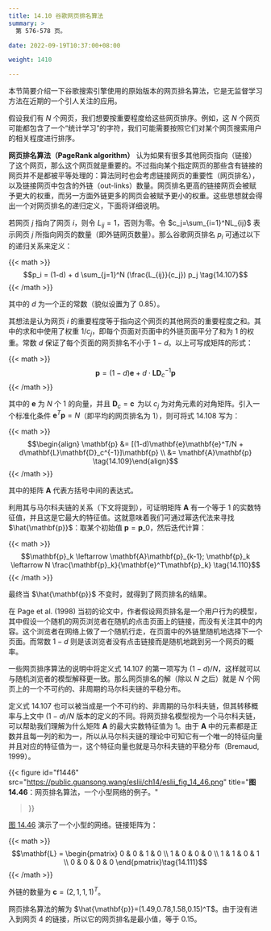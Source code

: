 ```yaml
---
title: 14.10 谷歌网页排名算法
summary: >
  第 576-578 页。

date: 2022-09-19T10:37:00+08:00

weight: 1410

---
```


本节简要介绍一下谷歌搜索引擎使用的原始版本的网页排名算法，它是无监督学习方法在近期的一个引人关注的应用。

假设我们有 $N$ 个网页，我们想要按重要程度给这些网页排序。例如，这 $N$ 个网页可能都包含了一个“统计学习”的字符，我们可能需要按照它们对某个网页搜索用户的相关程度进行排序。

**网页排名算法（PageRank algorithm）** 认为如果有很多其他网页指向（链接）了这个网页，那么这个网页就是重要的。不过指向某个指定网页的那些含有链接的网页并不是都被平等处理的：算法同时也会考虑链接网页的重要性（网页排名），以及链接网页中包含的外链（out-links）数量。网页排名更高的链接网页会被赋予更大的权重，而另一方面外链更多的网页会被赋予更小的权重。这些思想就会得出一个对网页排名的递归定义，下面将详细说明。

若网页 $j$ 指向了网页 $i$，则令 $L_{ij}=1$，否则为零。令 $c_j=\sum_{i=1}^NL_{ij}$ 表示网页 $j$ 所指向网页的数量（即外链网页数量）。那么谷歌网页排名 $p_i$ 可通过以下的递归关系来定义：

{{< math >}}
$$p_i = (1-d) + d \sum_{j=1}^N (\frac{L_{ij}}{c_j}) p_j \tag{14.107}$$
{{< /math >}}

其中的 $d$ 为一个正的常数（貌似设置为了 0.85）。

其想法是认为网页 $i$ 的重要程度等于指向这个网页的其他网页的重要程度之和。其中的求和中使用了权重 $1/c_j$，即每个页面对页面中的外链页面平分了和为 1 的权重。常数 $d$ 保证了每个页面的网页排名不小于 $1-d$。以上可写成矩阵的形式：

{{< math >}}
$$\mathbf{p} = (1-d)\mathbf{e} +
d \cdot \mathbf{L} \mathbf{D}_c^{-1} \mathbf{p} \tag{14.108}$$
{{< /math >}}

其中的 $\mathbf{e}$ 为 $N$ 个 1 的向量，并且 $\mathbf{D}_c=\operatorname{\mathbf{c}}$ 为以 $c_j$ 为对角元素的对角矩阵。引入一个标准化条件 $\mathbf{e}^T\mathbf{p}=N$（即平均的网页排名为 1），则可将式 14.108 写为：

{{< math >}}
$$\begin{align} \mathbf{p}
&= [(1-d)\mathbf{e}\mathbf{e}^T/N + d\mathbf{L}\mathbf{D}_c^{-1}]\mathbf{p} \\
&= \mathbf{A}\mathbf{p}
\tag{14.109}\end{align}$$
{{< /math >}}

其中的矩阵 $\mathbf{A}$ 代表方括号中间的表达式。

利用其与马尔科夫链的关系（下文将提到），可证明矩阵 $\mathbf{A}$ 有一个等于 1 的实数特征值，并且这是它最大的特征值。这就意味着我们可通过幂迭代法来寻找 $\hat{\mathbf{p}}$：取某个初始值 $\mathbf{p}=\mathbf{p}\_0$，然后迭代计算：

{{< math >}}
$$\mathbf{p}_k \leftarrow \mathbf{A}\mathbf{p}_{k-1};
\mathbf{p}_k \leftarrow N \frac{\mathbf{p}_k}{\mathbf{e}^T\mathbf{p}_k}
\tag{14.110}$$
{{< /math >}}

最终当 $\hat{\mathbf{p}}$ 不变时，就得到了网页排名的结果。

在 Page et al. (1998) 当初的论文中，作者假设网页排名是一个用户行为的模型，其中假设一个随机的网页浏览者在随机的点击页面上的链接，而没有关注其中的内容。这个浏览者在网络上做了一个随机行走，在页面中的外链里随机地选择下一个页面。而常数 $1-d$ 则是该浏览者没有点击链接而是随机地跳到另一个网页的概率。

一些网页排序算法的说明中将定义式 14.107 的第一项写为 $(1-d)/N$，这样就可以与随机浏览者的模型解释更一致。那么网页排名的解（除以 $N$ 之后）就是 $N$ 个网页上的一个不可约的、非周期的马尔科夫链的平稳分布。

定义式 14.107 也可以被当成是一个不可约的、非周期的马尔科夫链，但其转移概率与上文中 $(1-d)/N$ 版本的定义的不同。将网页排名模型视为一个马尔科夫链，可以帮助我们理解为什么矩阵 $\mathbf{A}$ 的最大实数特征值为 1。由于 $\mathbf{A}$ 中的元素都是正数并且每一列的和为一，所以从马尔科夫链的理论中可知它有一个唯一的特征向量并且对应的特征值为一，这个特征向量也就是马尔科夫链的平稳分布（Bremaud, 1999）。

{{< figure
  id="f1446"
  src="https://public.guansong.wang/eslii/ch14/eslii_fig_14_46.png"
  title="**图 14.46**：网页排名算法，一个小型网络的例子。"
>}}

[图 14.46](#figure-f1446) 演示了一个小型的网络。链接矩阵为：

{{< math >}}
$$\mathbf{L} = \begin{pmatrix}
0 & 0 & 1 & 0 \\
1 & 0 & 0 & 0 \\
1 & 1 & 0 & 1 \\
0 & 0 & 0 & 0
\end{pmatrix}\tag{14.111}$$
{{< /math >}}

外链的数量为 $\mathbf{c}=(2,1,1,1)^T$。

网页排名算法的解为 $\hat{\mathbf{p}}=(1.49,0.78,1.58,0.15)^T$。由于没有进入到网页 4 的链接，所以它的网页排名是最小值，等于 0.15。